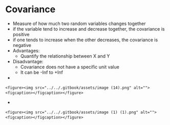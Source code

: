 # Covariance

* Measure of how much two random variables changes together
* if the variable tend to increase and decrease together, the covariance is positive
* if one tends to increase when the other decreases, the covariance is negative
* Advantages:
  * Quantify the relationship between X and Y
* Disadvantage:
  * Covariance does not have a specific unit value
  * It can be -Inf to +Inf
*

    <figure><img src="../../.gitbook/assets/image (14).png" alt=""><figcaption></figcaption></figure>
*

    <figure><img src="../../.gitbook/assets/image (1) (1).png" alt=""><figcaption></figcaption></figure>
